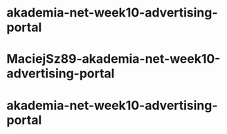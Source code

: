 # akademia-net-week10-advertising-portal
# MaciejSz89-akademia-net-week10-advertising-portal
# akademia-net-week10-advertising-portal
